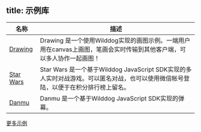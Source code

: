 title:  示例库
---

名称 | 描述
----|------
[Drawing](https://github.com/WildDogTeam/demo-js-drawing) | Drawing 是一个使用Wilddog实现的画图示例。一端用户用在canvas上画图，笔画会实时传输到其他客户端，可以多人协作一起画图！
[Star Wars](https://github.com/WildDogTeam/demo-js-starwars) | Star Wars 是一个基于Wilddog JavaScript SDK实现的多人实时对战游戏。可以匿名对战，也可以使用微信帐号登陆，以便于在积分排行榜上留名。
[Danmu](https://github.com/WildDogTeam/demo-js-danmu) | Danmu 是一个基于Wilddog JavaScript SDK实现的弹幕。


[更多示例](https://github.com/WildDogTeam/awesome-wilddog)
